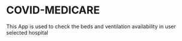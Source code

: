 # COVID-MEDICARE
This App is used to check the beds and ventilation availability in user selected hospital
